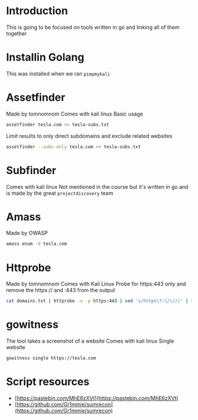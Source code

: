 # Introduction
This is going to be focused on tools written in go and linking all of them together
# Installin Golang
This was installed when we ran `pimpmykali`
# Assetfinder
Made by tomnomnom
Comes with kali linux
Basic usage
```bash
assetfinder tesla.com >> tesla-subs.txt
```
Limit results to only direct subdomains and exclude related websites
```bash
assetfinder --subs-only tesla.com >> tesla-subs.txt
```
# Subfinder
Comes with kali linux
Not mentioned in the course but it's written in go and is made by the great `projectdiscovery` team

# Amass
Made by OWASP
```bash
amass enum -d tesla.com
```
# Httprobe
Made by tomnomnom
Comes with Kali Linux
Probe for https:443 only and remove the https:// and :443 from the output
```bash
cat domains.txt | httprobe -s -p https:443 | sed 's/https\?:\/\///' | tr -d ':443'
```

# gowitness
The tool takes a screenshot of a website
Comes with kali linux
Single website
```bash
gowitness single https://tesla.com
```

# Script resources
- [https://pastebin.com/MhE6zXVt](https://pastebin.com/MhE6zXVt)
- [https://github.com/Gr1mmie/sumrecon](https://github.com/Gr1mmie/sumrecon)
